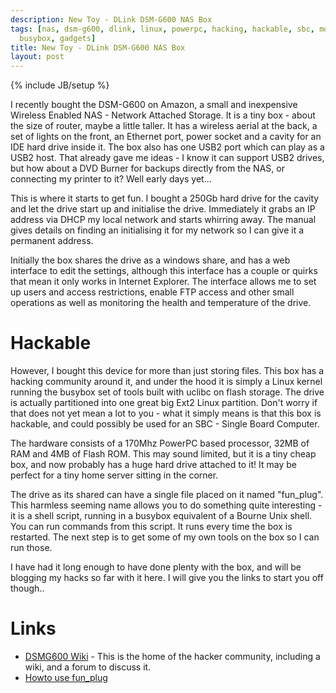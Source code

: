 ```yaml
---
description: New Toy - DLink DSM-G600 NAS Box
tags: [nas, dsm-g600, dlink, linux, powerpc, hacking, hackable, sbc, modding, uclibc,
  busybox, gadgets]
title: New Toy - DLink DSM-G600 NAS Box
layout: post
---
```

{% include JB/setup %}

I recently bought the DSM-G600 on Amazon, a small and inexpensive Wireless Enabled NAS - Network Attached Storage. It is a tiny box - about the size of router, maybe a little taller. It has a wireless aerial at the back, a set of lights on the front, an Ethernet port, power socket and a cavity for an IDE hard drive inside it. The box also has one USB2 port which can play as a USB2 host. That already gave me ideas - I know it can support USB2 drives, but how about a DVD Burner for backups directly from the NAS, or connecting my printer to it? Well early days yet...

This is where it starts to get fun. I bought a 250Gb hard drive for the cavity and let the drive start up and initialise the drive. Immediately it grabs an IP address via DHCP my local network and starts whirring away. The manual gives details on finding an initialising it for my network so I can give it a permanent address.

Initially the box shares the drive as a windows share, and has a web interface to edit the settings, although this interface has a couple or quirks that mean it only works in Internet Explorer. The interface allows me to set up users and access restrictions, enable FTP access and other small operations as well as monitoring the health and temperature of the drive.

# Hackable

However, I bought this device for more than just storing files. This box has a hacking community around it, and under the hood it is simply a Linux kernel running the busybox set of tools built with uclibc on flash storage. The drive is actually partitioned into one great big Ext2 Linux partition. Don't worry if that does not yet mean a lot to you - what it simply means is that this box is hackable, and could possibly be used for an SBC - Single Board Computer.

The hardware consists of a 170Mhz PowerPC based processor, 32MB of RAM and 4MB of Flash ROM. This may sound limited, but it is a tiny cheap box, and now probably has a huge hard drive attached to it! It may be perfect for a tiny home server sitting in the corner.

The drive as its shared can have a single file placed on it named "fun_plug". This harmless seeming name allows you to do something quite interesting - it is a shell script, running in a busybox equivalent of a Bourne Unix shell. You can run commands from this script. It runs every time the box is restarted. The next step is to get some of my own tools on the box so I can run those.

I have had it long enough to have done plenty with the box, and will be blogging my hacks so far with it here. I will give you the links to start you off though..

# Links

* [DSMG600 Wiki](http://dsmg600.info/start) - This is the home of the hacker community, including a wiki, and a forum to discuss it.
* [Howto use fun_plug](http://dsmg600.info/howto:fun_plug)

